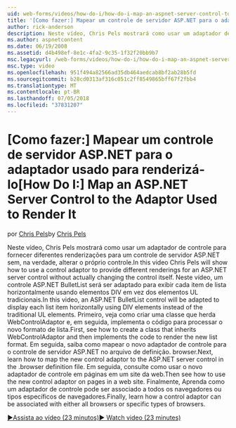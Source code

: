 ```yaml
---
uid: web-forms/videos/how-do-i/how-do-i-map-an-aspnet-server-control-to-the-adaptor-used-to-render-it
title: '[Como fazer:] Mapear um controle de servidor ASP.NET para o adaptador usado para renderizá-lo | Microsoft Docs'
author: rick-anderson
description: Neste vídeo, Chris Pels mostrará como usar um adaptador de controle para fornecer diferentes renderizações para um controle de servidor ASP.NET sem, na verdade, alterar o c...
ms.author: aspnetcontent
ms.date: 06/19/2008
ms.assetid: d4b498ef-8e1c-4fa2-9c35-1f32f20bb9b7
msc.legacyurl: /web-forms/videos/how-do-i/how-do-i-map-an-aspnet-server-control-to-the-adaptor-used-to-render-it
msc.type: video
ms.openlocfilehash: 951f494a82566ad35db464aedcab8bf2ab28b5fd
ms.sourcegitcommit: b28cd0313af316c051c2ff8549865bff67f2fbb4
ms.translationtype: MT
ms.contentlocale: pt-BR
ms.lasthandoff: 07/05/2018
ms.locfileid: "37831207"
---
```

<a name="how-do-i-map-an-aspnet-server-control-to-the-adaptor-used-to-render-it"></a><span data-ttu-id="d9295-103">[Como fazer:] Mapear um controle de servidor ASP.NET para o adaptador usado para renderizá-lo</span><span class="sxs-lookup"><span data-stu-id="d9295-103">[How Do I:] Map an ASP.NET Server Control to the Adaptor Used to Render It</span></span>
====================
<span data-ttu-id="d9295-104">por [Chris Pels](https://twitter.com/chrispels)</span><span class="sxs-lookup"><span data-stu-id="d9295-104">by [Chris Pels](https://twitter.com/chrispels)</span></span>

<span data-ttu-id="d9295-105">Neste vídeo, Chris Pels mostrará como usar um adaptador de controle para fornecer diferentes renderizações para um controle de servidor ASP.NET sem, na verdade, alterar o próprio controle.</span><span class="sxs-lookup"><span data-stu-id="d9295-105">In this video Chris Pels will show how to use a control adaptor to provide different renderings for an ASP.NET server control without actually changing the control itself.</span></span> <span data-ttu-id="d9295-106">Neste vídeo, um controle ASP.NET BulletList será ser adaptado para exibir cada item de lista horizontalmente usando elementos DIV em vez dos elementos UL tradicionais.</span><span class="sxs-lookup"><span data-stu-id="d9295-106">In this video, an ASP.NET BulletList control will be adapted to display each list item horizontally using DIV elements instead of the traditional UL elements.</span></span> <span data-ttu-id="d9295-107">Primeiro, veja como criar uma classe que herda WebControlAdaptor e, em seguida, implementa o código para processar o novo formato de lista.</span><span class="sxs-lookup"><span data-stu-id="d9295-107">First, see how to create a class that inherits WebControlAdaptor and then implements the code to render the new list format.</span></span> <span data-ttu-id="d9295-108">Em seguida, saiba como mapear o novo adaptador de controle para o controle de servidor ASP.NET no arquivo de definição. browser.</span><span class="sxs-lookup"><span data-stu-id="d9295-108">Next, learn how to map the new control adaptor to the ASP.NET server control in the .browser definition file.</span></span> <span data-ttu-id="d9295-109">Em seguida, consulte como usar o novo adaptador de controle em páginas em um site da web.</span><span class="sxs-lookup"><span data-stu-id="d9295-109">Then see how to use the new control adaptor on pages in a web site.</span></span> <span data-ttu-id="d9295-110">Finalmente, Aprenda como um adaptador de controle pode ser associado a todos os navegadores ou tipos específicos de navegadores.</span><span class="sxs-lookup"><span data-stu-id="d9295-110">Finally, learn how a control adaptor can be associated with either all browsers or specific types of browsers.</span></span>

[<span data-ttu-id="d9295-111">&#9654;Assista ao vídeo (23 minutos)</span><span class="sxs-lookup"><span data-stu-id="d9295-111">&#9654; Watch video (23 minutes)</span></span>](https://channel9.msdn.com/Blogs/ASP-NET-Site-Videos/how-do-i-map-an-aspnet-server-control-to-the-adaptor-used-to-render-it)
